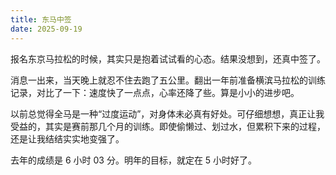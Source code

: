 ```yaml
---
title: 东马中签
date: 2025-09-19
---
```

报名东京马拉松的时候，其实只是抱着试试看的心态。结果没想到，还真中签了。

消息一出来，当天晚上就忍不住去跑了五公里。翻出一年前准备横滨马拉松的训练记录，对比了一下：速度快了一点点，心率还降了些。算是小小的进步吧。

以前总觉得全马是一种“过度运动”，对身体未必真有好处。可仔细想想，真正让我受益的，其实是赛前那几个月的训练。即使偷懒过、划过水，但累积下来的过程，还是让我结结实实地变强了。

去年的成绩是 6 小时 03 分。明年的目标，就定在 5 小时好了。